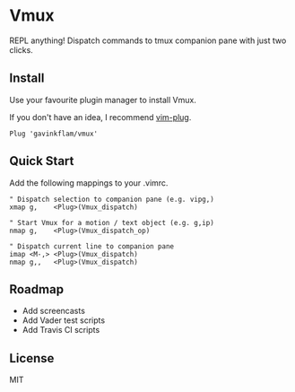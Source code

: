 # Vmux

REPL anything! Dispatch commands to tmux companion pane with just two clicks.

## Install

Use your favourite plugin manager to install Vmux.

If you don't have an idea, I recommend [vim-plug](https://github.com/junegunn/vim-plug).

```vim
Plug 'gavinkflam/vmux'
```

## Quick Start

Add the following mappings to your .vimrc.

```vim
" Dispatch selection to companion pane (e.g. vipg,)
xmap g,    <Plug>(Vmux_dispatch)

" Start Vmux for a motion / text object (e.g. g,ip)
nmap g,    <Plug>(Vmux_dispatch_op)

" Dispatch current line to companion pane
imap <M-,> <Plug>(Vmux_dispatch)
nmap g,,   <Plug>(Vmux_dispatch)
```

## Roadmap

- Add screencasts
- Add Vader test scripts
- Add Travis CI scripts

## License

MIT

